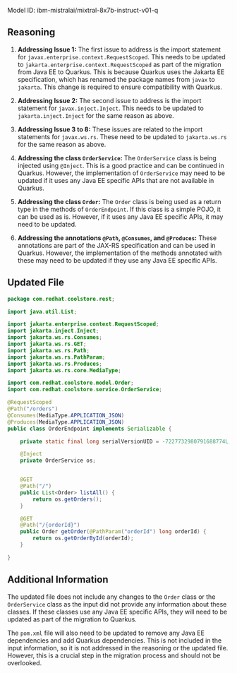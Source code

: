 Model ID: ibm-mistralai/mixtral-8x7b-instruct-v01-q

## Reasoning

1. **Addressing Issue 1:** The first issue to address is the import statement for `javax.enterprise.context.RequestScoped`. This needs to be updated to `jakarta.enterprise.context.RequestScoped` as part of the migration from Java EE to Quarkus. This is because Quarkus uses the Jakarta EE specification, which has renamed the package names from `javax` to `jakarta`. This change is required to ensure compatibility with Quarkus.

2. **Addressing Issue 2:** The second issue to address is the import statement for `javax.inject.Inject`. This needs to be updated to `jakarta.inject.Inject` for the same reason as above.

3. **Addressing Issue 3 to 8:** These issues are related to the import statements for `javax.ws.rs`. These need to be updated to `jakarta.ws.rs` for the same reason as above.

4. **Addressing the class `OrderService`:** The `OrderService` class is being injected using `@Inject`. This is a good practice and can be continued in Quarkus. However, the implementation of `OrderService` may need to be updated if it uses any Java EE specific APIs that are not available in Quarkus.

5. **Addressing the class `Order`:** The `Order` class is being used as a return type in the methods of `OrderEndpoint`. If this class is a simple POJO, it can be used as is. However, if it uses any Java EE specific APIs, it may need to be updated.

6. **Addressing the annotations `@Path`, `@Consumes`, and `@Produces`:** These annotations are part of the JAX-RS specification and can be used in Quarkus. However, the implementation of the methods annotated with these may need to be updated if they use any Java EE specific APIs.

## Updated File

```java
package com.redhat.coolstore.rest;

import java.util.List;

import jakarta.enterprise.context.RequestScoped;
import jakarta.inject.Inject;
import jakarta.ws.rs.Consumes;
import jakarta.ws.rs.GET;
import jakarta.ws.rs.Path;
import jakarta.ws.rs.PathParam;
import jakarta.ws.rs.Produces;
import jakarta.ws.rs.core.MediaType;

import com.redhat.coolstore.model.Order;
import com.redhat.coolstore.service.OrderService;

@RequestScoped
@Path("/orders")
@Consumes(MediaType.APPLICATION_JSON)
@Produces(MediaType.APPLICATION_JSON)
public class OrderEndpoint implements Serializable {

    private static final long serialVersionUID = -7227732980791688774L;

    @Inject
    private OrderService os;


    @GET
    @Path("/")
    public List<Order> listAll() {
        return os.getOrders();
    }

    @GET
    @Path("/{orderId}")
    public Order getOrder(@PathParam("orderId") long orderId) {
        return os.getOrderById(orderId);
    }

}

```

## Additional Information

The updated file does not include any changes to the `Order` class or the `OrderService` class as the input did not provide any information about these classes. If these classes use any Java EE specific APIs, they will need to be updated as part of the migration to Quarkus.

The `pom.xml` file will also need to be updated to remove any Java EE dependencies and add Quarkus dependencies. This is not included in the input information, so it is not addressed in the reasoning or the updated file. However, this is a crucial step in the migration process and should not be overlooked.